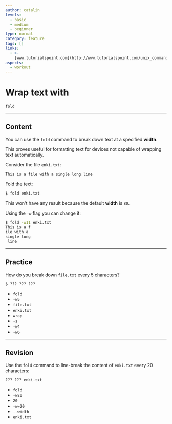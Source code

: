 ```yaml
---
author: catalin
levels:
  - basic
  - medium
  - beginner
type: normal
category: feature
tags: []
links:
  - >-
    [www.tutorialspoint.com](http://www.tutorialspoint.com/unix_commands/fold.htm){website}
aspects:
  - workout
---
```


# Wrap text with 

`fold`


---

## Content

You can use the `fold` command to break down text at a specified **width**.

 This proves useful for formatting text for devices not capable of wrapping text automatically.

Consider the file `enki.txt`:

```bash
This is a file with a single long line
```

Fold the text:

```bash
$ fold enki.txt
```

This won't have any result because the default **width** is `80`.

Using the `-w` flag you can change it:

```bash
$ fold -w11 enki.txt
This is a f
ile with a
single long
 line
```


---

## Practice

How do you break down `file.txt` every 5 characters?

    $ ??? ??? ???

* `fold`
* `-w5`
* `file.txt`
* `enki.txt`
* `wrap`
* `-s`
* `-w4`
* `-w6`


---

## Revision

Use the `fold` command to line-break the content of `enki.txt` every 20 characters:

    ??? ??? enki.txt

* `fold`
* `-w20`
* `20`
* `-w=20`
* `--width`
* `enki.txt`

